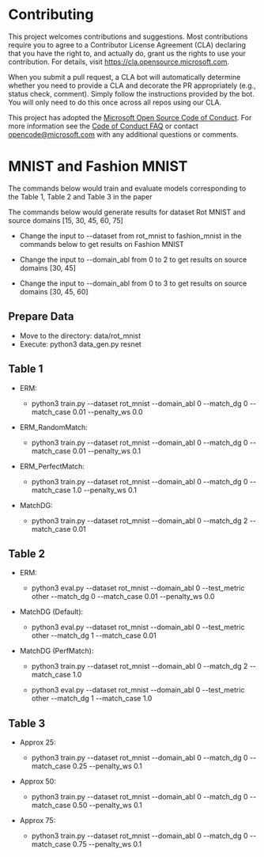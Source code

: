 
# Contributing

This project welcomes contributions and suggestions.  Most contributions require you to agree to a
Contributor License Agreement (CLA) declaring that you have the right to, and actually do, grant us
the rights to use your contribution. For details, visit https://cla.opensource.microsoft.com.

When you submit a pull request, a CLA bot will automatically determine whether you need to provide
a CLA and decorate the PR appropriately (e.g., status check, comment). Simply follow the instructions
provided by the bot. You will only need to do this once across all repos using our CLA.

This project has adopted the [Microsoft Open Source Code of Conduct](https://opensource.microsoft.com/codeofconduct/).
For more information see the [Code of Conduct FAQ](https://opensource.microsoft.com/codeofconduct/faq/) or
contact [opencode@microsoft.com](mailto:opencode@microsoft.com) with any additional questions or comments.

# MNIST and Fashion MNIST

The commands below would train and evaluate models corresponding to the Table 1, Table 2 and Table 3 in the paper

The commands below would generate results for dataset Rot MNIST and source domains [15, 30, 45, 60, 75]

* Change the input to --dataset from rot_mnist to fashion_mnist in the commands below to get results on Fashion MNIST

* Change the input to --domain_abl from 0 to 2 to get results on source domains [30, 45]

* Change the input to --domain_abl from 0 to 3 to get results on source domains [30, 45, 60]


## Prepare Data

  - Move to the directory: data/rot_mnist
  - Execute: python3 data_gen.py resnet

## Table 1

* ERM: 

  - python3 train.py --dataset rot_mnist --domain_abl 0 --match_dg 0 --match_case 0.01 --penalty_ws 0.0

* ERM_RandomMatch:

  - python3 train.py --dataset rot_mnist --domain_abl 0 --match_dg 0 --match_case 0.01 --penalty_ws 0.1

* ERM_PerfectMatch:

  - python3 train.py --dataset rot_mnist --domain_abl 0 --match_dg 0 --match_case 1.0 --penalty_ws 0.1

* MatchDG:

  - python3 train.py --dataset rot_mnist --domain_abl 0 --match_dg 2 --match_case 0.01


## Table 2

* ERM: 

  - python3 eval.py --dataset rot_mnist --domain_abl 0 --test_metric other --match_dg 0 --match_case 0.01 --penalty_ws 0.0

* MatchDG (Default):

  - python3 eval.py --dataset rot_mnist --domain_abl 0 --test_metric other --match_dg 1 --match_case 0.01

* MatchDG (PerfMatch):

  - python3 train.py --dataset rot_mnist --domain_abl 0 --match_dg 2 --match_case 1.0

  - python3 eval.py --dataset rot_mnist --domain_abl 0 --test_metric other --match_dg 1 --match_case 1.0


## Table 3

* Approx 25:

  - python3 train.py --dataset rot_mnist --domain_abl 0 --match_dg 0 --match_case 0.25 --penalty_ws 0.1

* Approx 50:

  - python3 train.py --dataset rot_mnist --domain_abl 0 --match_dg 0 --match_case 0.50 --penalty_ws 0.1

* Approx 75:

  - python3 train.py --dataset rot_mnist --domain_abl 0 --match_dg 0 --match_case 0.75 --penalty_ws 0.1
